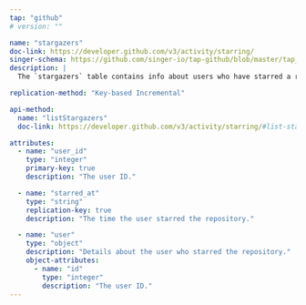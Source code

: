 ```yaml
---
tap: "github"
# version: ""

name: "stargazers"
doc-link: https://developer.github.com/v3/activity/starring/
singer-schema: https://github.com/singer-io/tap-github/blob/master/tap_github/stargazers.json
description: |
  The `stargazers` table contains info about users who have starred a repository.

replication-method: "Key-based Incremental"

api-method:
  name: "listStargazers"
  doc-link: https://developer.github.com/v3/activity/starring/#list-stargazers

attributes:
  - name: "user_id"
    type: "integer"
    primary-key: true
    description: "The user ID."

  - name: "starred_at"
    type: "string"
    replication-key: true
    description: "The time the user starred the repository."

  - name: "user"
    type: "object"
    description: "Details about the user who starred the repository."
    object-attributes:
      - name: "id"
        type: "integer"
        description: "The user ID."
---
```

